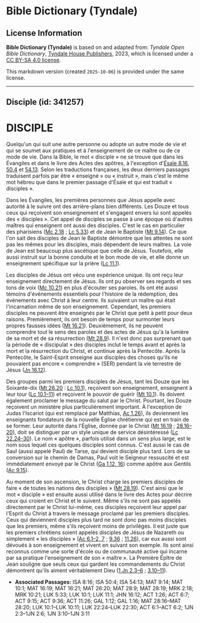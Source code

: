# Bible Dictionary (Tyndale)

## License Information

**Bible Dictionary (Tyndale)** is based on and adapted from: _Tyndale Open Bible Dictionary_, [Tyndale House Publishers](https://tyndaleopenresources.com/), 2023, which is licensed under a [CC BY-SA 4.0 license](https://creativecommons.org/licenses/by-sa/4.0/legalcode.en).

This markdown version (created `2025-10-06`) is provided under the same license.



--------------------------------

## Disciple (id: 341257)

DISCIPLE
========

Quelqu'un qui suit une autre personne ou adopte un autre mode de vie et qui se soumet aux pratiques et à l'enseignement de ce maître ou de ce mode de vie. Dans la Bible, le mot « disciple » ne se trouve que dans les Évangiles et dans le livre des Actes des apôtres, à l'exception d'[Ésaïe 8\.16](https://ref.ly/Isa8:16), [50\.4](https://ref.ly/Isa50:4) et [54\.13](https://ref.ly/Isa54:13). Selon les traductions françaises, les deux derniers passages traduisent parfois par être « enseigné » ou « instruit », mais c'est le même mot hébreu que dans le premier passage d'Ésaïe et qui est traduit « disciples ».

Dans les Évangiles, les premières personnes que Jésus appelle avec autorité à le suivre ont des arrière\-plans bien différents. Les Douze et tous ceux qui reçoivent son enseignement et s'engagent envers lui sont appelés des « disciples ». Cet appel de disciples se passe à une époque où d'autres maîtres qui enseignent ont aussi des disciples. C'est le cas en particulier des pharisiens ([Mc 2\.18](https://ref.ly/Mark2:18) ; [Lc 5\.33](https://ref.ly/Luke5:33)) et de Jean le Baptiste ([Mt 9\.14](https://ref.ly/Matt9:14)). Ce que l'on sait des disciples de Jean le Baptiste démontre que les attentes ne sont pas les mêmes pour les disciples, mais dépendent de leurs maîtres. La voie de Jean est beaucoup plus ascétique que celle de Jésus. Toutefois, elle aussi instruit sur la bonne conduite et le bon mode de vie, et elle donne un enseignement spécifique sur la prière ([Lc 11\.1](https://ref.ly/Luke11:1)).

Les disciples de Jésus ont vécu une expérience unique. Ils ont reçu leur enseignement directement de Jésus. Ils ont pu observer ses regards et ses tons de voix ([Mc 10\.21](https://ref.ly/Mark10:21)) en plus d'écouter ses paroles. Ils ont été aussi témoins d'événements essentiels pour l'histoire de la rédemption, des événements avec Christ à leur centre. Ils suivaient un maître qui était l'incarnation même de son enseignement. Cependant, les premiers disciples ne peuvent être enseignés par le Christ que petit à petit pour deux raisons. Premièrement, ils ont besoin de temps pour surmonter leurs propres fausses idées ([Mt 16\.21](https://ref.ly/Matt16:21)). Deuxièmement, ils ne peuvent comprendre tout le sens des paroles et des actes de Jésus qu'à la lumière de sa mort et de sa résurrection ([Mt 28\.9](https://ref.ly/Matt28:9)). Il n'est donc pas surprenant que la période de « discipulat » des disciples inclut le temps avant et après la mort et la résurrection du Christ, et continue après la Pentecôte. Après la Pentecôte, le Saint\-Esprit enseigne aux disciples des choses qu'ils ne pouvaient pas encore « comprendre » (SER) pendant la vie terrestre de Jésus ([Jn 16\.12](https://ref.ly/John16:12)).

Des groupes parmi les premiers disciples de Jésus, tant les Douze que les Soixante\-dix ([Mt 26\.20](https://ref.ly/Matt26:20) : [Lc 10\.1](https://ref.ly/Luke10:1)), reçoivent son enseignement, enseignent à leur tour ([Lc 10\.1–11](https://ref.ly/Luke10:1-Luke10:11)) et reçoivent le pouvoir de guérir ([Mt 10\.1](https://ref.ly/Matt10:1)). Ils doivent également proclamer le message du salut par le Christ. Pourtant, les Douze reçoivent un ministère plus particulièrement important. À l'exception de Judas l'Iscariot (qui est remplacé par Matthias, [Ac 1\.26](https://ref.ly/Acts1:26)), ils deviennent les enseignants fondateurs de la nouvelle Église chrétienne qui est en train de se former. Leur autorité dans l'Église, donnée par le Christ ([Mt 16\.19](https://ref.ly/Matt16:19) ; [28\.16–20](https://ref.ly/Matt28:16-Matt28:20)), doit se distinguer par un style unique de service désintéressé ([Lc 22\.24–30](https://ref.ly/Luke22:24-Luke22:30)). Le nom « apôtre », parfois utilisé dans un sens plus large, est le nom sous lequel ces quelques disciples sont connus. C'est aussi le cas de Saul (aussi appelé Paul) de Tarse, qui devient disciple plus tard. Lors de sa conversion sur le chemin de Damas, Paul voit le Seigneur ressuscité et est immédiatement envoyé par le Christ ([Ga 1\.12, 16](https://ref.ly/Gal1:12,Gal1:16)) comme apôtre aux Gentils ([Ac 9\.15](https://ref.ly/Acts9:15)).

Au moment de son ascension, le Christ charge les premiers disciples de faire « de toutes les nations des disciples » ([Mt 28\.19](https://ref.ly/Matt28:19)). C'est ainsi que le mot « disciple » est ensuite aussi utilisé dans le livre des Actes pour décrire ceux qui croient en Christ et le suivent. Même s'ils ne sont pas appelés directement par le Christ lui\-même, ces disciples reçoivent leur appel par l'Esprit du Christ à travers le message proclamé par les premiers disciples. Ceux qui deviennent disciples plus tard ne sont donc pas moins disciples que les premiers, même s'ils reçoivent moins de privilèges. Il est juste que les premiers chrétiens soient appelés disciples de Jésus de Nazareth ou simplement « les disciples » ([Ac 6\.1–2, 7](https://ref.ly/Acts6:1-Acts6:2,Acts6:7) ; [9\.36](https://ref.ly/Acts9:36) ; [11\.26](https://ref.ly/Acts11:26)), car eux aussi sont dévoués à son enseignement et vivent en suivant son exemple. Ils sont ainsi reconnus comme une sorte d'école ou de communauté active qui incarne par sa pratique l'enseignement de son « maître ». La Première Épître de Jean souligne que seuls ceux qui gardent les commandements du Christ démontrent qu'ils aiment véritablement Dieu ([1 Jn 2\.3–6](https://ref.ly/1John2:3-1John2:6) ; [3\.10–11](https://ref.ly/1John3:10-1John3:11)).

* **Associated Passages:** ISA 8:16; ISA 50:4; ISA 54:13; MAT 9:14; MAT 10:1; MAT 16:19; MAT 16:21; MAT 26:20; MAT 28:9; MAT 28:19; MRK 2:18; MRK 10:21; LUK 5:33; LUK 10:1; LUK 11:1; JHN 16:12; ACT 1:26; ACT 6:7; ACT 9:15; ACT 9:36; ACT 11:26; GAL 1:12; GAL 1:16; MAT 28:16–MAT 28:20; LUK 10:1–LUK 10:11; LUK 22:24–LUK 22:30; ACT 6:1–ACT 6:2; 1JN 2:3–1JN 2:6; 1JN 3:10–1JN 3:11

